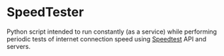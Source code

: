 # SpeedTester

Python script intended to run constantly (as a service) while performing periodic tests of internet connection speed using [Speedtest](http://www.speedtest.net/) API and servers.
